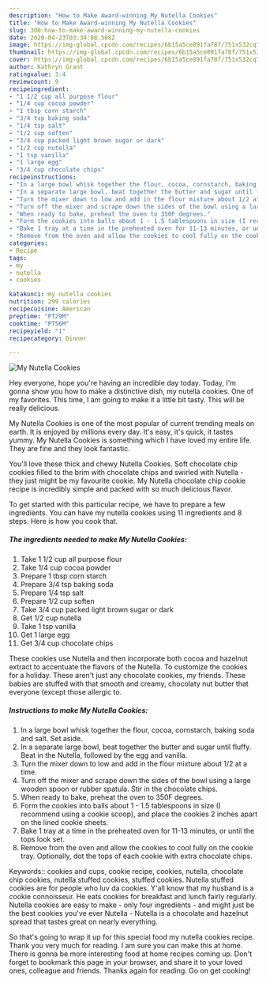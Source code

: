 ```yaml
---
description: "How to Make Award-winning My Nutella Cookies"
title: "How to Make Award-winning My Nutella Cookies"
slug: 300-how-to-make-award-winning-my-nutella-cookies
date: 2020-04-23T03:34:08.508Z
image: https://img-global.cpcdn.com/recipes/6b15a5ce891fa78f/751x532cq70/my-nutella-cookies-recipe-main-photo.jpg
thumbnail: https://img-global.cpcdn.com/recipes/6b15a5ce891fa78f/751x532cq70/my-nutella-cookies-recipe-main-photo.jpg
cover: https://img-global.cpcdn.com/recipes/6b15a5ce891fa78f/751x532cq70/my-nutella-cookies-recipe-main-photo.jpg
author: Kathryn Grant
ratingvalue: 3.4
reviewcount: 9
recipeingredient:
- "1 1/2 cup all purpose flour"
- "1/4 cup cocoa powder"
- "1 tbsp corn starch"
- "3/4 tsp baking soda"
- "1/4 tsp salt"
- "1/2 cup soften"
- "3/4 cup packed light brown sugar or dark"
- "1/2 cup nutella"
- "1 tsp vanilla"
- "1 large egg"
- "3/4 cup chocolate chips"
recipeinstructions:
- "In a large bowl whisk together the flour, cocoa, cornstarch, baking soda and salt. Set aside."
- "In a separate large bowl, beat together the butter and sugar until fluffy. Beat in the Nutella, followed by the egg and vanilla."
- "Turn the mixer down to low and add in the flour mixture about 1/2 at a time."
- "Turn off the mixer and scrape down the sides of the bowl using a large wooden spoon or rubber spatula. Stir in the chocolate chips."
- "When ready to bake, preheat the oven to 350F degrees."
- "Form the cookies into balls about 1 - 1.5 tablespoons in size (I recommend using a cookie scoop), and place the cookies 2 inches apart on the lined cookie sheets."
- "Bake 1 tray at a time in the preheated oven for 11-13 minutes, or until the tops look set."
- "Remove from the oven and allow the cookies to cool fully on the cookie tray. Optionally, dot the tops of each cookie with extra chocolate chips."
categories:
- Recipe
tags:
- my
- nutella
- cookies

katakunci: my nutella cookies 
nutrition: 299 calories
recipecuisine: American
preptime: "PT29M"
cooktime: "PT56M"
recipeyield: "1"
recipecategory: Dinner

---
```



![My Nutella Cookies](https://img-global.cpcdn.com/recipes/6b15a5ce891fa78f/751x532cq70/my-nutella-cookies-recipe-main-photo.jpg)

Hey everyone, hope you're having an incredible day today. Today, I'm gonna show you how to make a distinctive dish, my nutella cookies. One of my favorites. This time, I am going to make it a little bit tasty. This will be really delicious.

My Nutella Cookies is one of the most popular of current trending meals on earth. It is enjoyed by millions every day. It's easy, it's quick, it tastes yummy. My Nutella Cookies is something which I have loved my entire life. They are fine and they look fantastic.

You&#39;ll love these thick and chewy Nutella Cookies. Soft chocolate chip cookies filled to the brim with chocolate chips and swirled with Nutella - they just might be my favourite cookie. My Nutella chocolate chip cookie recipe is incredibly simple and packed with so much delicious flavor.


To get started with this particular recipe, we have to prepare a few ingredients. You can have my nutella cookies using 11 ingredients and 8 steps. Here is how you cook that.

<!--inarticleads1-->

##### The ingredients needed to make My Nutella Cookies:

1. Take 1 1/2 cup all purpose flour
1. Take 1/4 cup cocoa powder
1. Prepare 1 tbsp corn starch
1. Prepare 3/4 tsp baking soda
1. Prepare 1/4 tsp salt
1. Prepare 1/2 cup soften
1. Take 3/4 cup packed light brown sugar or dark
1. Get 1/2 cup nutella
1. Take 1 tsp vanilla
1. Get 1 large egg
1. Get 3/4 cup chocolate chips


These cookies use Nutella and then incorporate both cocoa and hazelnut extract to accentuate the flavors of the Nutella. To customize the cookies for a holiday. These aren&#39;t just any chocolate cookies, my friends. These babies are stuffed with that smooth and creamy, chocolaty nut butter that everyone (except those allergic to. 

<!--inarticleads2-->

##### Instructions to make My Nutella Cookies:

1. In a large bowl whisk together the flour, cocoa, cornstarch, baking soda and salt. Set aside.
1. In a separate large bowl, beat together the butter and sugar until fluffy. Beat in the Nutella, followed by the egg and vanilla.
1. Turn the mixer down to low and add in the flour mixture about 1/2 at a time.
1. Turn off the mixer and scrape down the sides of the bowl using a large wooden spoon or rubber spatula. Stir in the chocolate chips.
1. When ready to bake, preheat the oven to 350F degrees.
1. Form the cookies into balls about 1 - 1.5 tablespoons in size (I recommend using a cookie scoop), and place the cookies 2 inches apart on the lined cookie sheets.
1. Bake 1 tray at a time in the preheated oven for 11-13 minutes, or until the tops look set.
1. Remove from the oven and allow the cookies to cool fully on the cookie tray. Optionally, dot the tops of each cookie with extra chocolate chips.


Keywords:: cookies and cups, cookie recipe, cookies, nutella, chocolate chip cookies, nutella stuffed cookies, stuffed cookies. Nutella stuffed cookies are for people who luv da cookies. Y&#39;all know that my husband is a cookie connoisseur. He eats cookies for breakfast and lunch fairly regularly. Nutella cookies are easy to make - only four ingredients - and might just be the best cookies you&#39;ve ever Nutella - Nutella is a chocolate and hazelnut spread that tastes great on nearly everything. 

So that's going to wrap it up for this special food my nutella cookies recipe. Thank you very much for reading. I am sure you can make this at home. There is gonna be more interesting food at home recipes coming up. Don't forget to bookmark this page in your browser, and share it to your loved ones, colleague and friends. Thanks again for reading. Go on get cooking!
